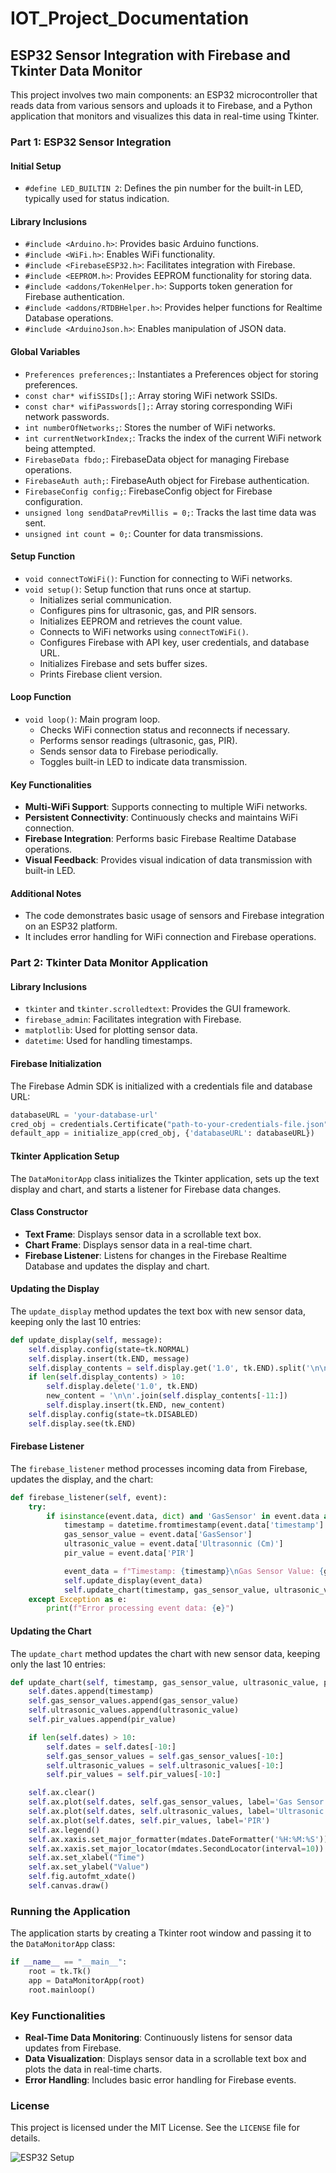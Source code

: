# IOT_Project_Documentation

## ESP32 Sensor Integration with Firebase and Tkinter Data Monitor

This project involves two main components: an ESP32 microcontroller that reads data from various sensors and uploads it to Firebase, and a Python application that monitors and visualizes this data in real-time using Tkinter.

### Part 1: ESP32 Sensor Integration

#### Initial Setup

- `#define LED_BUILTIN 2`: Defines the pin number for the built-in LED, typically used for status indication.

#### Library Inclusions

- `#include <Arduino.h>`: Provides basic Arduino functions.
- `#include <WiFi.h>`: Enables WiFi functionality.
- `#include <FirebaseESP32.h>`: Facilitates integration with Firebase.
- `#include <EEPROM.h>`: Provides EEPROM functionality for storing data.
- `#include <addons/TokenHelper.h>`: Supports token generation for Firebase authentication.
- `#include <addons/RTDBHelper.h>`: Provides helper functions for Realtime Database operations.
- `#include <ArduinoJson.h>`: Enables manipulation of JSON data.

#### Global Variables

- `Preferences preferences;`: Instantiates a Preferences object for storing preferences.
- `const char* wifiSSIDs[];`: Array storing WiFi network SSIDs.
- `const char* wifiPasswords[];`: Array storing corresponding WiFi network passwords.
- `int numberOfNetworks;`: Stores the number of WiFi networks.
- `int currentNetworkIndex;`: Tracks the index of the current WiFi network being attempted.
- `FirebaseData fbdo;`: FirebaseData object for managing Firebase operations.
- `FirebaseAuth auth;`: FirebaseAuth object for Firebase authentication.
- `FirebaseConfig config;`: FirebaseConfig object for Firebase configuration.
- `unsigned long sendDataPrevMillis = 0;`: Tracks the last time data was sent.
- `unsigned int count = 0;`: Counter for data transmissions.

#### Setup Function

- `void connectToWiFi()`: Function for connecting to WiFi networks.
- `void setup()`: Setup function that runs once at startup.
  - Initializes serial communication.
  - Configures pins for ultrasonic, gas, and PIR sensors.
  - Initializes EEPROM and retrieves the count value.
  - Connects to WiFi networks using `connectToWiFi()`.
  - Configures Firebase with API key, user credentials, and database URL.
  - Initializes Firebase and sets buffer sizes.
  - Prints Firebase client version.

#### Loop Function

- `void loop()`: Main program loop.
  - Checks WiFi connection status and reconnects if necessary.
  - Performs sensor readings (ultrasonic, gas, PIR).
  - Sends sensor data to Firebase periodically.
  - Toggles built-in LED to indicate data transmission.

#### Key Functionalities

- **Multi-WiFi Support**: Supports connecting to multiple WiFi networks.
- **Persistent Connectivity**: Continuously checks and maintains WiFi connection.
- **Firebase Integration**: Performs basic Firebase Realtime Database operations.
- **Visual Feedback**: Provides visual indication of data transmission with built-in LED.

#### Additional Notes

- The code demonstrates basic usage of sensors and Firebase integration on an ESP32 platform.
- It includes error handling for WiFi connection and Firebase operations.

### Part 2: Tkinter Data Monitor Application

#### Library Inclusions

- `tkinter` and `tkinter.scrolledtext`: Provides the GUI framework.
- `firebase_admin`: Facilitates integration with Firebase.
- `matplotlib`: Used for plotting sensor data.
- `datetime`: Used for handling timestamps.

#### Firebase Initialization

The Firebase Admin SDK is initialized with a credentials file and database URL:
```python
databaseURL = 'your-database-url'
cred_obj = credentials.Certificate("path-to-your-credentials-file.json")
default_app = initialize_app(cred_obj, {'databaseURL': databaseURL})
```

#### Tkinter Application Setup

The `DataMonitorApp` class initializes the Tkinter application, sets up the text display and chart, and starts a listener for Firebase data changes.

#### Class Constructor

- **Text Frame**: Displays sensor data in a scrollable text box.
- **Chart Frame**: Displays sensor data in a real-time chart.
- **Firebase Listener**: Listens for changes in the Firebase Realtime Database and updates the display and chart.

#### Updating the Display

The `update_display` method updates the text box with new sensor data, keeping only the last 10 entries:
```python
def update_display(self, message):
    self.display.config(state=tk.NORMAL)
    self.display.insert(tk.END, message)
    self.display_contents = self.display.get('1.0', tk.END).split('\n\n')
    if len(self.display_contents) > 10:
        self.display.delete('1.0', tk.END)
        new_content = '\n\n'.join(self.display_contents[-11:])
        self.display.insert(tk.END, new_content)
    self.display.config(state=tk.DISABLED)
    self.display.see(tk.END)
```

#### Firebase Listener

The `firebase_listener` method processes incoming data from Firebase, updates the display, and the chart:
```python
def firebase_listener(self, event):
    try:
        if isinstance(event.data, dict) and 'GasSensor' in event.data and 'Ultrasonnic (Cm)' in event.data and 'timestamp' in event.data and 'PIR' in event.data:
            timestamp = datetime.fromtimestamp(event.data['timestamp'] / 1000)
            gas_sensor_value = event.data['GasSensor']
            ultrasonic_value = event.data['Ultrasonnic (Cm)']
            pir_value = event.data['PIR']

            event_data = f"Timestamp: {timestamp}\nGas Sensor Value: {gas_sensor_value}\nUltrasonic Value: {ultrasonic_value}\nPIR Value: {pir_value}\n\n"
            self.update_display(event_data)
            self.update_chart(timestamp, gas_sensor_value, ultrasonic_value, pir_value)
    except Exception as e:
        print(f"Error processing event data: {e}")
```

#### Updating the Chart

The `update_chart` method updates the chart with new sensor data, keeping only the last 10 entries:
```python
def update_chart(self, timestamp, gas_sensor_value, ultrasonic_value, pir_value):
    self.dates.append(timestamp)
    self.gas_sensor_values.append(gas_sensor_value)
    self.ultrasonic_values.append(ultrasonic_value)
    self.pir_values.append(pir_value)

    if len(self.dates) > 10:
        self.dates = self.dates[-10:]
        self.gas_sensor_values = self.gas_sensor_values[-10:]
        self.ultrasonic_values = self.ultrasonic_values[-10:]
        self.pir_values = self.pir_values[-10:]

    self.ax.clear()
    self.ax.plot(self.dates, self.gas_sensor_values, label='Gas Sensor')
    self.ax.plot(self.dates, self.ultrasonic_values, label='Ultrasonic')
    self.ax.plot(self.dates, self.pir_values, label='PIR')
    self.ax.legend()
    self.ax.xaxis.set_major_formatter(mdates.DateFormatter('%H:%M:%S'))
    self.ax.xaxis.set_major_locator(mdates.SecondLocator(interval=10))
    self.ax.set_xlabel("Time")
    self.ax.set_ylabel("Value")
    self.fig.autofmt_xdate()
    self.canvas.draw()
```

### Running the Application

The application starts by creating a Tkinter root window and passing it to the `DataMonitorApp` class:
```python
if __name__ == "__main__":
    root = tk.Tk()
    app = DataMonitorApp(root)
    root.mainloop()
```

### Key Functionalities

- **Real-Time Data Monitoring**: Continuously listens for sensor data updates from Firebase.
- **Data Visualization**: Displays sensor data in a scrollable text box and plots the data in real-time charts.
- **Error Handling**: Includes basic error handling for Firebase events.

### License

This project is licensed under the MIT License. See the `LICENSE` file for details.

![ESP32 Setup](images/esp32_setup.jpg)
